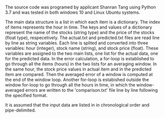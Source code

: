 The source code was programed by applicant Shanran Tang using Python 3.7 and was tested in both windows 10 and Linux Ubuntu systems.

The main data structure is a list in which each item is a dictionary. The index of items represents the hour in time. The keys and values of a dictionary represent the name of the stocks (string type) and the price of the stocks (float type), respecetively.
The actual.txt and predicted.txt files are read line by line as string variables. Each line is splited and converted into three variables: hour (integer), stock name (string), and stock price (float). These variables are assigned to the two main lists, one list for the actual data, one for the predicted data.
In the error calculation, a for-loop is established to go through all the items (hours) in the two lists for an averaging window. In the same hour, the stock price values in actual item and in the predicted item are compared. Then the averaged error of a window is computed at the end of the window loop. Another for-loop is estabished outside the window for-loop to go through all the hours in time, in which the window-averaged errors are written to the 'comparison.txt' file line by line following the specified format.

It is assumed that the input data are listed in in chronological order and pipe-delimited.

